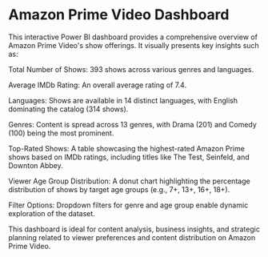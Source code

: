 # Amazon Prime Video Dashboard

This interactive Power BI dashboard provides a comprehensive overview of Amazon Prime Video's show offerings. It visually presents key insights such as:

Total Number of Shows: 393 shows across various genres and languages.

Average IMDb Rating: An overall average rating of 7.4.

Languages: Shows are available in 14 distinct languages, with English dominating the catalog (314 shows).

Genres: Content is spread across 13 genres, with Drama (201) and Comedy (100) being the most prominent.

Top-Rated Shows: A table showcasing the highest-rated Amazon Prime shows based on IMDb ratings, including titles like The Test, Seinfeld, and Downton Abbey.

Viewer Age Group Distribution: A donut chart highlighting the percentage distribution of shows by target age groups (e.g., 7+, 13+, 16+, 18+).

Filter Options: Dropdown filters for genre and age group enable dynamic exploration of the dataset.

This dashboard is ideal for content analysis, business insights, and strategic planning related to viewer preferences and content distribution on Amazon Prime Video.

